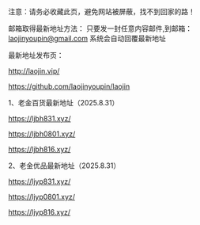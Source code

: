 注意：请务必收藏此页，避免网站被屏蔽，找不到回家的路！

邮箱取得最新地址方法：
只要发一封任意内容邮件,到邮箱：laojinyoupin@gmail.com 系统会自动回覆最新地址

最新地址发布页：

http://laojin.vip/

https://github.com/laojinyoupin/laojin

1、老金百货最新地址（2025.8.31）

https://ljbh831.xyz/

https://ljbh0801.xyz/

https://ljbh816.xyz/


2、老金优品最新地址（2025.8.31）

https://ljyp831.xyz/

https://ljyp0801.xyz/

https://ljyp816.xyz/






